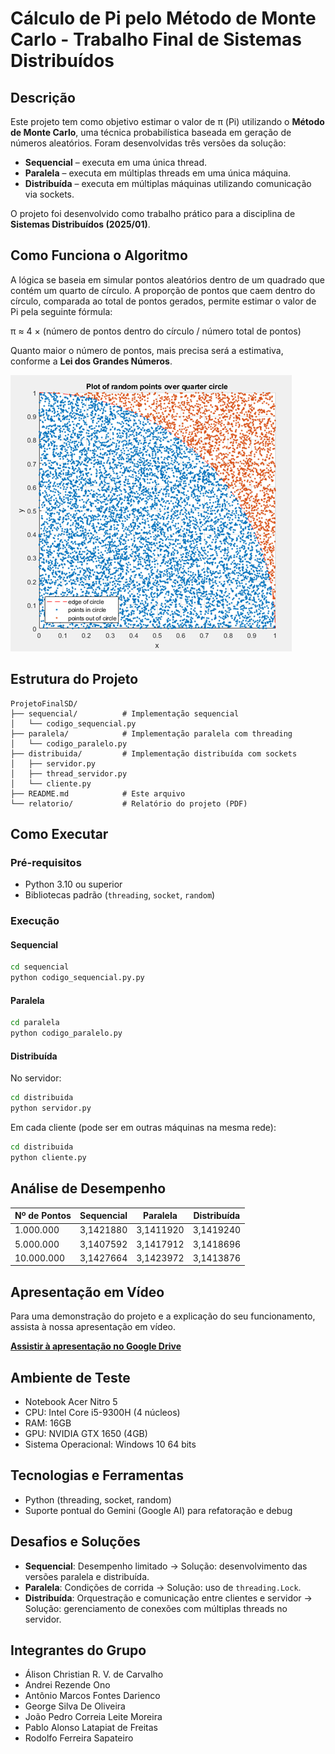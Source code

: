 # Cálculo de Pi pelo Método de Monte Carlo - Trabalho Final de Sistemas Distribuídos

## Descrição

Este projeto tem como objetivo estimar o valor de π (Pi) utilizando o **Método de Monte Carlo**, uma técnica probabilística baseada em geração de números aleatórios. Foram desenvolvidas três versões da solução:

- **Sequencial** – executa em uma única thread.
- **Paralela** – executa em múltiplas threads em uma única máquina.
- **Distribuída** – executa em múltiplas máquinas utilizando comunicação via sockets.

O projeto foi desenvolvido como trabalho prático para a disciplina de **Sistemas Distribuídos (2025/01)**.

## Como Funciona o Algoritmo

A lógica se baseia em simular pontos aleatórios dentro de um quadrado que contém um quarto de círculo. A proporção de pontos que caem dentro do círculo, comparada ao total de pontos gerados, permite estimar o valor de Pi pela seguinte fórmula:

π ≈ 4 × (número de pontos dentro do círculo / número total de pontos)

Quanto maior o número de pontos, mais precisa será a estimativa, conforme a **Lei dos Grandes Números**.

![MonteCarlo](imagens/montecarlo_grafico.png)

## Estrutura do Projeto

```
ProjetoFinalSD/
├── sequencial/          # Implementação sequencial
│   └── codigo_sequencial.py
├── paralela/            # Implementação paralela com threading
│   └── codigo_paralelo.py
├── distribuida/         # Implementação distribuída com sockets
│   ├── servidor.py
│   ├── thread_servidor.py
│   └── cliente.py
├── README.md            # Este arquivo
└── relatorio/           # Relatório do projeto (PDF)
```

## Como Executar

### Pré-requisitos

- Python 3.10 ou superior
- Bibliotecas padrão (`threading`, `socket`, `random`)

### Execução

#### Sequencial

```bash
cd sequencial
python codigo_sequencial.py.py
```

#### Paralela

```bash
cd paralela
python codigo_paralelo.py
```

#### Distribuída

No servidor:

```bash
cd distribuida
python servidor.py
```

Em cada cliente (pode ser em outras máquinas na mesma rede):

```bash
cd distribuida
python cliente.py
```

## Análise de Desempenho

| Nº de Pontos | Sequencial | Paralela | Distribuída |
|---------------|------------|----------|--------------|
| 1.000.000     | 3,1421880  | 3,1411920| 3,1419240    |
| 5.000.000     | 3,1407592  | 3,1417912| 3,1418696    |
| 10.000.000    | 3,1427664  | 3,1423972| 3,1413876    |

## Apresentação em Vídeo

Para uma demonstração do projeto e a explicação do seu funcionamento, assista à nossa apresentação em vídeo.

**[Assistir à apresentação no Google Drive](https://drive.google.com/drive/folders/1kveuLLAwwzj_b4YPcV9vGgfxCBfTvntj)**

## Ambiente de Teste

- Notebook Acer Nitro 5  
- CPU: Intel Core i5-9300H (4 núcleos)  
- RAM: 16GB  
- GPU: NVIDIA GTX 1650 (4GB)  
- Sistema Operacional: Windows 10 64 bits  

## Tecnologias e Ferramentas

- Python (threading, socket, random)
- Suporte pontual do Gemini (Google AI) para refatoração e debug

## Desafios e Soluções

- **Sequencial**: Desempenho limitado → Solução: desenvolvimento das versões paralela e distribuída.
- **Paralela**: Condições de corrida → Solução: uso de `threading.Lock`.
- **Distribuída**: Orquestração e comunicação entre clientes e servidor → Solução: gerenciamento de conexões com múltiplas threads no servidor.

## Integrantes do Grupo

- Álison Christian R. V. de Carvalho  
- Andrei Rezende Ono  
- Antônio Marcos Fontes Darienco  
- George Silva De Oliveira  
- João Pedro Correia Leite Moreira  
- Pablo Alonso Latapiat de Freitas  
- Rodolfo Ferreira Sapateiro
